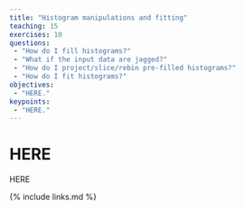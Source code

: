 ```yaml
---
title: "Histogram manipulations and fitting"
teaching: 15
exercises: 10
questions:
 - "How do I fill histograms?"
 - "What if the input data are jagged?"
 - "How do I project/slice/rebin pre-filled histograms?"
 - "How do I fit histograms?"
objectives:
 - "HERE."
keypoints:
 - "HERE."
---
```


# HERE

HERE

{% include links.md %}
